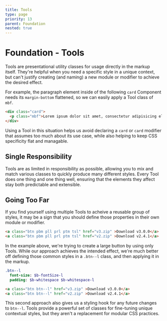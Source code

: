 ```yaml
---
title: Tools
type: page
priority: 13
parent: Foundation
nested: true
---
```


Foundation - Tools
==================

Tools are presentational utility classes for usage directly in the markup itself. They're helpful when you need a specific style in a unique context, but can't justify creating (and naming) a new module or modifier to achieve the desired effect.

For example, the paragraph element inside of the following `card` Component needs its `margin-bottom` flattened, so we can easily apply a Tool class of `mbf`.

```html
<div class="card">
  <p class="mbf">Lorem ipsum dolor sit amet, consectetur adipisicing elit. Veniam non dolor eligendi placeat.</p>
</div>
```

Using a Tool in this situation helps us avoid declaring a `card` or `card` modifier that assumes too much about its use case, while also helping to keep CSS specificity flat and managable.

Single Responsibility
---------------------

Tools are as limited in responsibility as possible, allowing you to mix and match various classes to quickly produce many different styles. Every Tool does one thing and one thing well, ensuring that the elements they affect stay both predictable and extensible.

Going Too Far
-------------

If you find yourself using multiple Tools to acheive a reusable group of styles, it may be a sign that you should define those properties in their own module or modifier.

```html
<a class="btn pbm pll prl ptm tsl" href="v3.zip" >Download v3.0.0</a>
<a class="btn pbm pll prl ptm tsl" href="v2.zip" >Download v2.4.1</a>
```

In the example above, we're trying to create a large button by using only Tools. While our approach achieves the intended effect, we're much better off defining those common styles in a `.btn--l` class, and then applying it in the markup.

```sass
.btn--l
  font-size: $b-fontSize-l
  padding: $b-whitespace $b-whitespace-l
```

```html
<a class="btn btn--l" href="v3.zip" >Download v3.0.0</a>
<a class="btn btn--l" href="v2.zip" >Download v2.4.1</a>
```

This second approach also gives us a styling hook for any future changes to `btn--l`. Tools provide a powerful set of classes for fine-tuning unique contextual styles, but they aren't a replacement for modular CSS practices.
